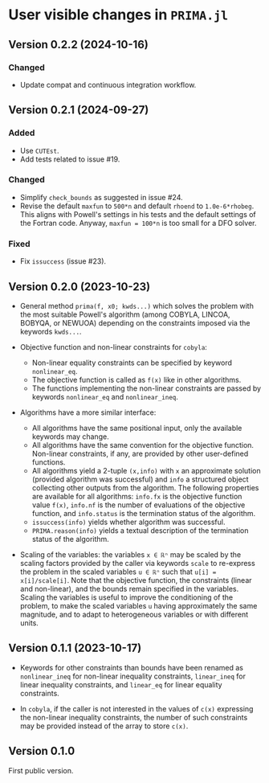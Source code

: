 # User visible changes in `PRIMA.jl`

## Version 0.2.2 (2024-10-16)

### Changed

- Update compat and continuous integration workflow.


## Version 0.2.1 (2024-09-27)

### Added

- Use `CUTEst`.
- Add tests related to issue #19.

### Changed

- Simplify `check_bounds` as suggested in issue #24.
- Revise the default `maxfun` to `500*n` and default `rhoend` to `1.0e-6*rhobeg`. This
  aligns with Powell's settings in his tests and the default settings of the Fortran code.
  Anyway, `maxfun = 100*n` is too small for a DFO solver.

### Fixed

- Fix `issuccess` (issue #23).


## Version 0.2.0 (2023-10-23)

- General method `prima(f, x0; kwds...)` which solves the problem with the most
  suitable Powell's algorithm (among COBYLA, LINCOA, BOBYQA, or NEWUOA)
  depending on the constraints imposed via the keywords `kwds...`.

- Objective function and non-linear constraints for `cobyla`:
  - Non-linear equality constraints can be specified by keyword `nonlinear_eq`.
  - The objective function is called as `f(x)` like in other algorithms.
  - The functions implementing the non-linear constraints are passed by
    keywords `nonlinear_eq` and `nonlinear_ineq`.

- Algorithms have a more similar interface:
  - All algorithms have the same positional input, only the available keywords
    may change.
  - All algorithms have the same convention for the objective function.
    Non-linear constraints, if any, are provided by other user-defined
    functions.
  - All algorithms yield a 2-tuple `(x,info)` with `x` an approximate solution
    (provided algorithm was successful) and `info` a structured object
    collecting other outputs from the algorithm. The following properties are
    available for all algorithms: `info.fx` is the objective function value
    `f(x)`, `info.nf` is the number of evaluations of the objective function,
    and `info.status` is the termination status of the algorithm.
  - `issuccess(info)` yields whether algorithm was successful.
  - `PRIMA.reason(info)` yields a textual description of the termination status
    of the algorithm.

- Scaling of the variables: the variables `x ∈ ℝⁿ` may be scaled by the scaling
  factors provided by the caller via keywords `scale` to re-express the problem
  in the scaled variables `u ∈ ℝⁿ` such that `u[i] = x[i]/scale[i]`. Note that
  the objective function, the constraints (linear and non-linear), and the
  bounds remain specified in the variables. Scaling the variables is useful to
  improve the conditioning of the problem, to make the scaled variables `u`
  having approximately the same magnitude, and to adapt to heterogeneous
  variables or with different units.

## Version 0.1.1 (2023-10-17)

- Keywords for other constraints than bounds have been renamed as
  `nonlinear_ineq` for non-linear inequality constraints, `linear_ineq` for
  linear inequality constraints, and `linear_eq` for linear equality
  constraints.

- In `cobyla`, if the caller is not interested in the values of `c(x)`
  expressing the non-linear inequality constraints, the number of such
  constraints may be provided instead of the array to store `c(x)`.

## Version 0.1.0

First public version.
